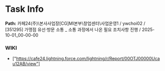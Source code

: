 # Task Info

**Path:** 카페24(주)\본사사업장\[CG]MI본부\창업센터\사업운영1 / ywchoi02 / [351295] 가맹점 유선·방문 소통 _ 소통 과정에서 나온 필요 조치사항 진행 / 2025-10-01_00-00-00

### WIKI
- ["https://cafe24.lightning.force.com/lightning/r/Report/00OTJ00000Ucau12AB/view"]

